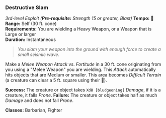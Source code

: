 ### Destructive Slam
*3rd-level Exploit (**Pre-requisite:** Strength 15 or greater, Blast)*
**Tempo:** 🔺  
**Range:** Self (30 ft. cone)  
**Requirements:** You are wielding a Heavy Weapon, or a Weapon that is Large or larger  
**Duration:** Instantaneous  

> *You slam your weapon into the ground with enough force to create a small seismic wave.*

Make a *Melee Weapon Attack* vs. *Fortitude* in a 30 ft. cone originating from you using a "Melee Weapon" you are wielding. This *Attack* automatically hits objects that are Medium or smaller. This area becomes *Difficult Terrain* (a creature can clear a 5 ft. square using their 🔷).

**Success:** The creature or object takes `Xd8 [bludgeoning]` *Damage*, if it is a creature, it falls *Prone*.
**Failure:** The creature or object takes half as much *Damage* and does not fall *Prone*.

**Classes:** Barbarian, Fighter
